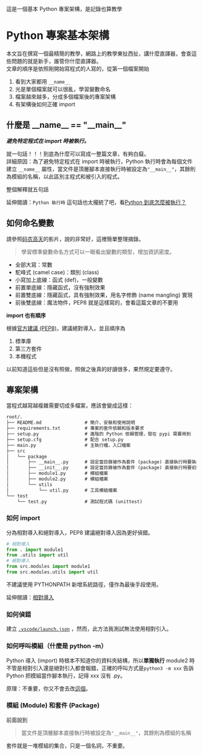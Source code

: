 這是一個基本 Python 專案架構，是記錄也算教學
# Python 專案基本架構
本文旨在撰寫一個最精簡的教學，網路上的教學東扯西扯，講什麼直譯器，會查這些問題的就是新手，誰管你什麼直譯器。  
文章的順序是依照剛開始寫程式的人寫的，從第一個檔案開始
1. 看到大家都用 `__name__`
2. 光是單個檔案就可以很亂，學習變數命名
3. 檔案越來越多，分成多個檔案後的專案架構
4. 有架構後如何正確 import


## 什麼是 \_\_name\_\_ == "\_\_main\_\_"   
***避免特定程式在 import 時被執行。***   

就一句話！！！到底為什麼可以寫成一整篇文章，有夠白癡。  
詳細原因：為了避免特定程式在 import 時被執行，Python 執行時會為每個文件建立 `__name__` 屬性，當文件是頂層腳本直接執行時被設定為`"__main__"`，其餘則為模組的名稱，以此區別主程式和被引入的程式。

整個解釋就五句話

延伸閱讀：`Python 執行時` 這句話也太攏統了吧，看[Python 到底怎麼被執行？](https://medium.com/citycoddee/python%E9%80%B2%E9%9A%8E%E6%8A%80%E5%B7%A7-5-python-%E5%88%B0%E5%BA%95%E6%80%8E%E9%BA%BC%E8%A2%AB%E5%9F%B7%E8%A1%8C-%E7%9B%B4%E8%AD%AF-%E7%B7%A8%E8%AD%AF-%E5%AD%97%E7%AF%80%E7%A2%BC-%E8%99%9B%E6%93%AC%E6%A9%9F%E7%9C%8B%E4%B8%8D%E6%87%82-553182101653)

## 如何命名變數
請參照[码农高天](https://www.youtube.com/watch?v=x6I8x-40w6k)的影片，說的非常好，這裡簡單整理摘錄。  

> 學習標準變數命名方式可以一眼看出變數的類型，增加資訊密度。
- 全部大寫：常數
- 駝峰式 (camel case)：類別 (class)
- 小寫加上底線：函式 (def)，一般變數
- 前置單底線：隱藏函式，沒有強制效果
- 前置雙底線：隱藏函式，具有強制效果，用名字修飾 (name mangling) 實現
- 前後雙底線：魔法物件，PEP8 就是這樣寫的，會看這篇文章的不要用

**import 也有順序**   

根據[官方建議 (PEP8)](https://peps.python.org/pep-0008/)，建議絕對導入，並且順序為

1. 標準庫  
2. 第三方套件  
3. 本機程式  

以前知道這些但是沒有照做，照做之後真的好讀很多，果然規定要遵守。

## 專案架構
當程式越寫越複雜需要切成多檔案，應該會變成這樣：

```md
root/.
├── README.md                # 簡介、安裝和使用說明
├── requirements.txt         # 專案的套件依賴和版本要求
├── setup.py                 # 進階的 Python 依賴管理，發在 pypi 需要用到
├── setup.cfg                # 配合 setup.py
├── main.py                  # 主執行檔，入口檔案
├── src
│   └── package
│       ├── __main__.py      # 設定當目錄被作為套件 (package) 直接執行時要執行的程式碼
│       ├── __init__.py      # 設定當目錄被作為套件 (package) 直接執行時要初始化的程式碼，也將目錄標記為 Package
│       ├── module1.py       # 模組檔案
│       ├── module2.py       # 模組檔案
│       └── utils
│           └── util.py      # 工具模組檔案
└── test
    └── test.py              # 測試程式碼 (unittest)
```

### 如何 import
分為相對導入和絕對導入，PEP8 建議絕對導入因為更好偵錯。
```python
# 相對導入
from . import module1
from .utils import util
# 絕對導入
from src.modules import module1
from src.modules.utils import util
```

不建議使用 PYTHONPATH 新增系統路徑，僅作為最後手段使用。  

延伸閱讀：[相對導入](https://stackoverflow.com/questions/14132789/relative-imports-for-the-billionth-time)


### 如何偵錯
建立 [`.vscode/launch.json`](https://stackoverflow.com/a/78060960/26993682) ，然而，此方法我測試無法使用相對引入。


### 如何呼叫模組（什麼是 python -m）
Python 導入 (import) 時根本不知道你的資料夾結構，所以**單獨執行** module2 時不管是相對引入還是絕對引入都會報錯，正確的呼叫方式是`python3 -m xxx` 告訴 Python 把模組當作腳本執行，記得 xxx 沒有 .py。

原理：不重要，你又不會去改[這個](https://a7744hsc.github.io/python/2018/05/03/Run-python-script.html)。


### 模組 (Module) 和套件 (Package)
前面說到  

> 當文件是頂層腳本直接執行時被設定為`"__main__"`，其餘則為模組的名稱    

套件就是一堆模組的集合，只是一個名詞，不重要。



